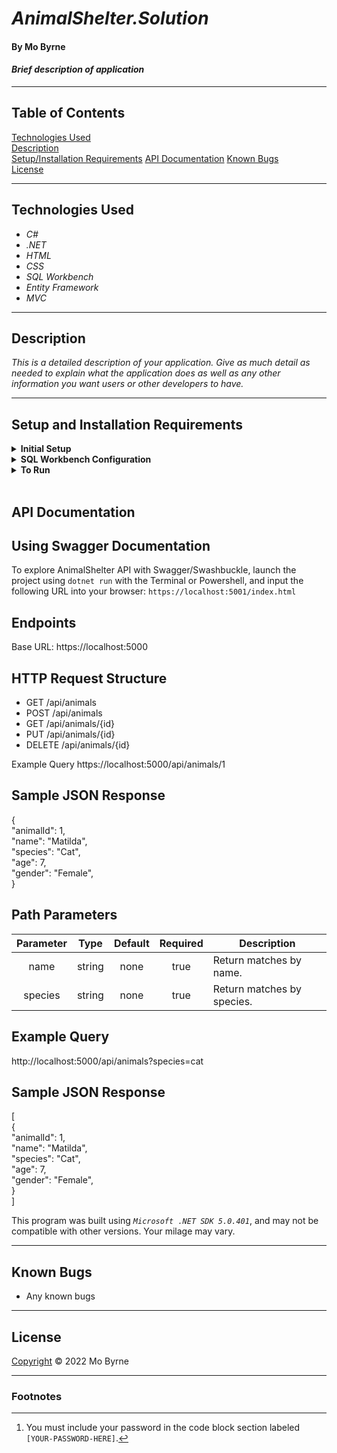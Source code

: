 # _AnimalShelter.Solution_

#### By Mo Byrne

#### _Brief description of application_

---
## Table of Contents
[Technologies Used](#technologies-used)  
[Description](#description)  
[Setup/Installation Requirements](#setup-and-installation-requirements)
[API Documentation](#api-documentation)
[Known Bugs](#known-bugs)  
[License](#License)

---
## Technologies Used

* _C#_
* _.NET_
* _HTML_
* _CSS_
* _SQL Workbench_
* _Entity Framework_
* _MVC_

---
## Description

_This is a detailed description of your application. Give as much detail as needed to explain what the application does as well as any other information you want users or other developers to have._

---
## Setup and Installation Requirements

<details>
<summary><strong>Initial Setup</strong></summary>  

1. Copy the git repository url: https://github.com/moseybyrne/AnimalShelter.Solution 
2. Open a shell program and navigate to your desktop.
3. Clone the repository for this project using the `git clone` command and including the copied URL.
4. While still in the shell program, navigate to the root directory of the newly created file named `AnimalShelter.Solution`.
5. From the root directory, navigate to the `AnimalShelter` directory.
6. Move onto SQL Workbench instructions below to re-create database necessary to run this project.
</details>

<details>
<summary><strong>SQL Workbench Configuration</strong></summary>

1. Create an `appsetting.json` file in the `AnimalShelter` directory of the project  
   <pre>AnimalShelter.Solution
   └── AnimalShelter
    └── <strong>appsetting.json</strong></pre>
2. Insert the following code [^1]  
    ```json
    {
      "ConnectionStrings": {
        "DefaultConnection": "Server=localhost;Port=3306;database=animal_shelter;uid=root;pwd=[YOUR-PASSWORD-HERE];"
      }
    }
    ```

3. Once `appsettings.json` file has been created, navigate back to SQL Workbench.
</details>

<details>
<summary><strong>To Run</strong></summary>

1. Navigate to:  
   <pre>AnimalShelter.Solution
   └── <strong>AnimalShelter</strong></pre>

2. Run `$ dotnet restore` in the console.  
3. Run `$ dotnet database update` in the console.  
4. Run `$ dotnet run` in the console
</details><br>

## API Documentation

## Using Swagger Documentation

To explore AnimalShelter API with Swagger/Swashbuckle, launch the project using `dotnet run` with the Terminal or Powershell, and input the following URL into your browser: `https://localhost:5001/index.html`

## Endpoints

Base URL: https://localhost:5000

## HTTP Request Structure
* GET /api/animals
* POST /api/animals
* GET /api/animals/{id}
* PUT /api/animals/{id}
* DELETE /api/animals/{id}

Example Query
https://localhost:5000/api/animals/1

## Sample JSON Response

{\
    "animalId": 1,\
    "name": "Matilda",\
    "species": "Cat",\
    "age": 7,\
    "gender": "Female",\
}

## Path Parameters
| Parameter | Type | Default | Required | Description |
| :---: | :---: | :---: | :---: | --- |
| name | string | none | true | Return matches by name.
| species | string | none | true | Return matches by species.| age | string | none | true | Return matches by age.

## Example Query
http://localhost:5000/api/animals?species=cat

## Sample JSON Response
[\
{\
    "animalId": 1,\
    "name": "Matilda",\
    "species": "Cat",\
    "age": 7,\
    "gender": "Female",\
}\
]


This program was built using *`Microsoft .NET SDK 5.0.401`*, and may not be compatible with other versions. Your milage may vary.

---
## Known Bugs

* Any known bugs

---
## License



[Copyright](/LICENSE) © 2022 Mo Byrne

---
### Footnotes

[^1]: You must include your password in the code block section labeled `[YOUR-PASSWORD-HERE]`.
